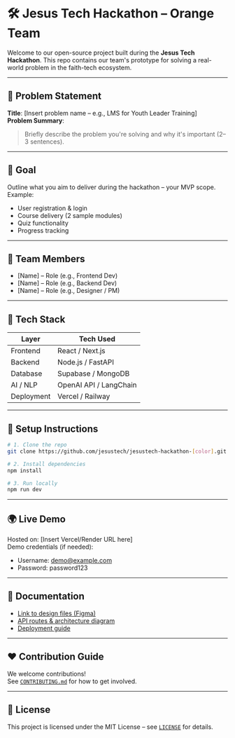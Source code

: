 # 🛠 Jesus Tech Hackathon – Orange Team

Welcome to our open-source project built during the **Jesus Tech Hackathon**. This repo contains our team's prototype for solving a real-world problem in the faith-tech ecosystem.

---

## 📌 Problem Statement

**Title**: [Insert problem name – e.g., LMS for Youth Leader Training]  
**Problem Summary**:  
> Briefly describe the problem you're solving and why it's important (2–3 sentences).

---

## 🎯 Goal

Outline what you aim to deliver during the hackathon – your MVP scope. Example:

- User registration & login
- Course delivery (2 sample modules)
- Quiz functionality
- Progress tracking

---

## 🧠 Team Members

- [Name] – Role (e.g., Frontend Dev)
- [Name] – Role (e.g., Backend Dev)
- [Name] – Role (e.g., Designer / PM)

---

## 🧰 Tech Stack

| Layer         | Tech Used                |
|---------------|--------------------------|
| Frontend      | React / Next.js          |
| Backend       | Node.js / FastAPI        |
| Database      | Supabase / MongoDB       |
| AI / NLP      | OpenAI API / LangChain   |
| Deployment    | Vercel / Railway         |

---

## 🚀 Setup Instructions

```bash
# 1. Clone the repo
git clone https://github.com/jesustech/jesustech-hackathon-[color].git

# 2. Install dependencies
npm install

# 3. Run locally
npm run dev
```

---

## 🌍 Live Demo

Hosted on: [Insert Vercel/Render URL here]  
Demo credentials (if needed):  
- Username: demo@example.com  
- Password: password123  

---

## 📓 Documentation

- [Link to design files (Figma)](https://figma.com)
- [API routes & architecture diagram](docs/architecture.md)
- [Deployment guide](docs/deploy.md)

---

## ❤️ Contribution Guide

We welcome contributions!  
See [`CONTRIBUTING.md`](./CONTRIBUTING.md) for how to get involved.

---

## 📜 License

This project is licensed under the MIT License – see [`LICENSE`](./LICENSE) for details.
